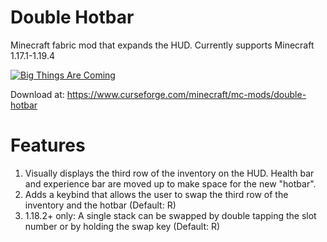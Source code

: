 # Double Hotbar
Minecraft fabric mod that expands the HUD.
Currently supports Minecraft 1.17.1-1.19.4

[![Big Things Are Coming](https://i.ytimg.com/vi/kEl_om1-2wA/hqdefault.jpg?sqp=-oaymwE2CPYBEIoBSFXyq4qpAygIARUAAIhCGAFwAcABBvABAfgBzgaAAtAFigIMCAAQARhWIFsoZTAP&rs=AOn4CLD_QN3DgTuILPoEcNqpLzG5DTyyxQ)](https://www.youtube.com/watch?v=kEl_om1-2wA)

Download at: https://www.curseforge.com/minecraft/mc-mods/double-hotbar

# Features
1. Visually displays the third row of the inventory on the HUD. Health bar and experience bar are moved up to make space for the new "hotbar".
2. Adds a keybind that allows the user to swap the third row of the inventory and the hotbar (Default: R)
3. 1.18.2+ only: A single stack can be swapped by double tapping the slot number or by holding the swap key (Default: R)
